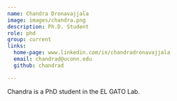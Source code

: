 ```yaml
---
name: Chandra Dronavajjala
image: images/chandra.png
description: Ph.D. Student
role: phd
group: current
links:
  home-page: www.linkedin.com/in/chandradronavajjala
  email: chandrad@uconn.edu 
  github: chandrad

---
```


Chandra is a PhD student in the EL GATO Lab.